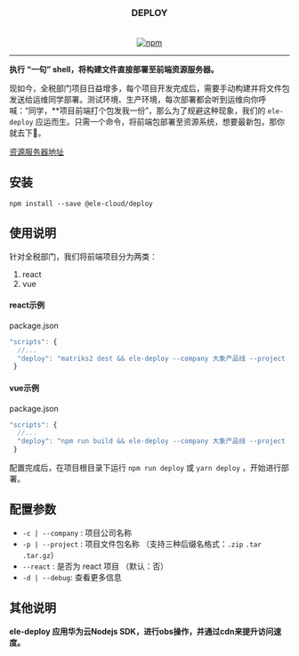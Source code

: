 <h3 align="center" style="margin: 30px 0 35px;">DEPLOY</h3>
<p align="center">
  <a href="https://www.npmjs.com/package/@ele-cloud/deploy"><img alt="npm" src="https://img.shields.io/npm/v/@ele-cloud/deploy"></a>
</p>

---

**执行 “一句” shell，将构建文件直接部署至前端资源服务器。**

现如今，全税部门项目日益增多，每个项目开发完成后，需要手动构建并将文件包发送给运维同学部署。测试环境、生产环境，每次部署都会听到运维向你呼喊：“同学，**项目前端打个包发我一份”，那么为了规避这种现象，我们的 `ele-deploy` 应运而生。只需一个命令，将前端包部署至资源系统，想要最新包，那你就去下👋。

[资源服务器地址](http://dxhy.90paw.com:4002)

## 安装

```
npm install --save @ele-cloud/deploy
```

## 使用说明

针对全税部门，我们将前端项目分为两类：

1. react
2. vue

#### react示例

package.json

```javascript
"scripts": {
  //...
  "deploy": "matriks2 dest && ele-deploy --company 大象产品线 --project declare-react.tar.gz --react"
 }
```

#### vue示例

package.json

```javascript
"scripts": {
  //...
  "deploy": "npm run build && ele-deploy --company 大象产品线 --project declare-vue.tar.gz"
 }
```


配置完成后，在项目根目录下运行 `npm run deploy` 或 `yarn deploy` ，开始进行部署。

## 配置参数

- `-c | --company` : 项目公司名称
- `-p | --project` : 项目文件包名称 （支持三种后缀名格式：`.zip` `.tar` `.tar.gz`）
- `--react` : 是否为 react 项目 （默认：否）
- `-d | --debug`: 查看更多信息

## 其他说明

**ele-deploy 应用华为云Nodejs SDK，进行obs操作，并通过cdn来提升访问速度。**

